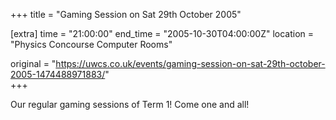 +++
title = "Gaming Session on Sat 29th October 2005"

[extra]
time = "21:00:00"
end_time = "2005-10-30T04:00:00Z"
location = "Physics Concourse Computer Rooms"

original = "https://uwcs.co.uk/events/gaming-session-on-sat-29th-october-2005-1474488971883/"    
+++

Our regular gaming sessions of Term 1\! Come one and all\!

